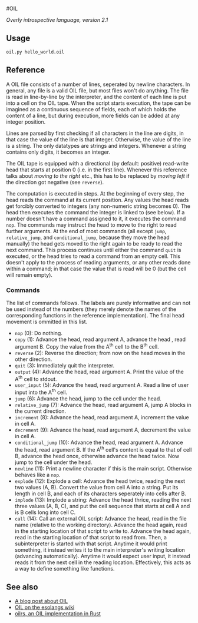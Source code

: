 #OIL

_Overly introspective language, version 2.1_

## Usage

    oil.py hello_world.oil

## Reference

A OIL file consists of a number of lines, seperated by newline characters.
In general, any file is a valid OIL file, but most files won't do anything.
The file is read in line-by-line by the interpreter, and the content of each
line is put into a cell on the OIL tape. When the script starts execution, the
tape can be imagined as a continuous sequence of fields, each of which holds
the content of a line, but during execution, more fields can be added at any
integer position.

Lines are parsed by first checking if all characters in the line are digits, in
that case the value of the line is that integer. Otherwise, the value of the
line is a string. The only datatypes are strings and integers. Whenever a string
contains only digits, it becomes an integer.

The OIL tape is equipped with a directional (by default: positive) read-write
head that starts at position 0 (i.e. in the first line). Whenever this
reference talks about _moving to the right_ etc., this has to be replaced by
_moving left_ if the direction got negative (see `reverse`).

The computation is executed in steps. At the beginning of every step, the head
reads the command at its current position. Any values the head reads get
forcibly converted to integers (any non-numeric string becomes 0). The head
then executes the command the integer is linked to (see below). If a number
doesn't have a command assigned to it, it executes the command `nop`. The
commands may instruct the head to move to the right to read further arguments.
At the end of most commands (all except `jump`, `relative_jump`, and
`conditional_jump`, because they move the head manually) the head gets moved to
the right again to be ready to read the next command. This process continues
until either the command `quit` is executed, or the head tries to read a command
from an empty cell. This doesn't apply to the process of reading arguments, or
any other reads done within a command; in that case the value that is read will
be 0 (but the cell will remain empty).

### Commands

The list of commands follows. The labels are purely informative and can not be
used instead of the numbers (they merely denote the names of the corresponding
functions in the reference implementation). The final head movement is ommitted in this list.

- `nop` (0): Do nothing.
- `copy` (1): Advance the head, read argument A, advance the head , read
  argument B. Copy the value from the A<sup>th</sup> cell to the B<sup>th</sup>
  cell.
- `reverse` (2): Reverse the direction; from now on the head moves in the other
direction.
- `quit` (3): Immediately quit the interpreter.
- `output` (4): Advance the head, read argument A. Print the value of
the A<sup>th</sup> cell to stdout.
- `user_input` (5): Advance the head, read argument A. Read a line of user input
  into the A<sup>th</sup> cell.
- `jump` (6): Advance the head, jump to the cell under the head.
- `relative_jump` (7): Advance the head, read argument A, jump A blocks in the
  current direction.
- `increment` (8): Advance the head, read argument A, increment the value in cell
  A.
- `decrement` (9): Advance the head, read argument A, decrement the value in cell
  A.
- `conditional_jump` (10): Advance the head, read argument A. Advance the head,
  read argument B. If the A<sup>th</sup> cell's content is equal to that of
  cell B, advance the head once, otherwise advance the head twice. Now jump to
  the cell under the head.
- `newline` (11): Print a newline character if this is the main script.
  Otherwise behaves like a `nop`.
- `explode` (12): Explode a cell: Advance the head twice, reading the next two
  values (A, B). Convert the value from cell A into a string. Put its length in
  cell B, and each of its characters seperately into cells after B.
- `implode` (13): Implode a string: Advance the head thrice, reading the next
  three values (A, B, C), and put the cell sequence that starts at cell A and
  is B cells long into cell C.
- `call` (14): Call an external OIL script: Advance the head, read in the file
  name (relative to the working directory). Advance the head again, read in the
  starting location of that script to write to. Advance the head again, read in
  the starting location of that script to read from. Then, a subinterpreter is
  started with that script. Anytime it would print something, it instead writes
  it to the main interpreter's writing location (advancing automatically).
  Anytime it would expect user input, it instead reads it from the next cell in
  the reading location. Effectively, this acts as a way to define something
  like functions.

## See also

- [A blog post about OIL](https://gastrovec.github.io/esoteric-annoyances.html)
- [OIL on the esolangs wiki](http://esolangs.org/wiki/OIL)
- [oilrs, an OIL implementation in Rust](https://github.com/serprex/oilrs)
